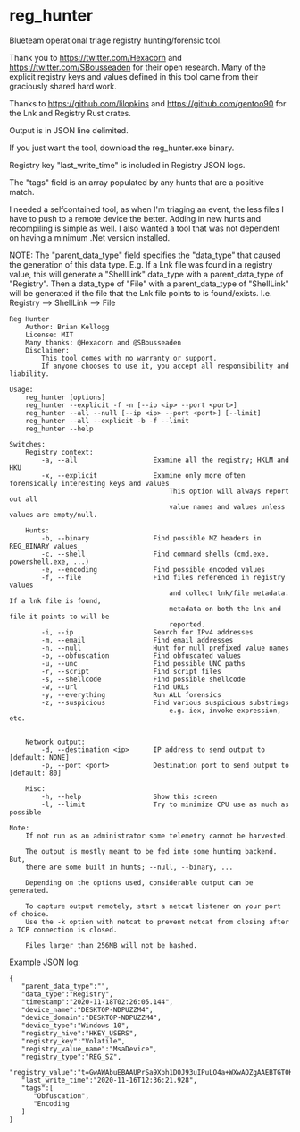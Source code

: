 # reg_hunter
Blueteam operational triage registry hunting/forensic tool.

Thank you to https://twitter.com/Hexacorn and https://twitter.com/SBousseaden for their open research. Many of the explicit registry keys and values defined in this tool came from their graciously shared hard work.

Thanks to https://github.com/lilopkins and https://github.com/gentoo90 for the Lnk and Registry Rust crates.

Output is in JSON line delimited.

If you just want the tool, download the reg_hunter.exe binary.

Registry key "last_write_time" is included in Registry JSON logs.

The "tags" field is an array populated by any hunts that are a positive match.

I needed a selfcontained tool, as when I'm triaging an event, the less files I have to push to a remote device the better. Adding in new hunts and recompiling is simple as well. I also wanted a tool that was not dependent on having a minimum .Net version installed.

NOTE: The "parent_data_type" field specifies the "data_type" that caused the generation of this data type. E.g. If a Lnk file was found in a registry value, this will generate a "ShellLink" data_type with a parent_data_type of "Registry". Then a data_type of "File" with a parent_data_type of "ShellLink" will be generated if the file that the Lnk file points to is found/exists. I.e. Registry --> ShellLink --> File

```
Reg Hunter
    Author: Brian Kellogg
    License: MIT
    Many thanks: @Hexacorn and @SBousseaden
    Disclaimer: 
        This tool comes with no warranty or support. 
        If anyone chooses to use it, you accept all responsibility and liability.

Usage:
    reg_hunter [options]
    reg_hunter --explicit -f -n [--ip <ip> --port <port>]
    reg_hunter --all --null [--ip <ip> --port <port>] [--limit]
    reg_hunter --all --explicit -b -f --limit
    reg_hunter --help

Switches:
    Registry context:
        -a, --all                   Examine all the registry; HKLM and HKU
        -x, --explicit              Examine only more often forensically interesting keys and values
                                        This option will always report out all 
                                        value names and values unless values are empty/null.

    Hunts:
        -b, --binary                Find possible MZ headers in REG_BINARY values
        -c, --shell                 Find command shells (cmd.exe, powershell.exe, ...)
        -e, --encoding              Find possible encoded values
        -f, --file                  Find files referenced in registry values 
                                        and collect lnk/file metadata. If a lnk file is found, 
                                        metadata on both the lnk and file it points to will be 
                                        reported.
        -i, --ip                    Search for IPv4 addresses
        -m, --email                 Find email addresses
        -n, --null                  Hunt for null prefixed value names
        -o, --obfuscation           Find obfuscated values
        -u, --unc                   Find possible UNC paths
        -r, --script                Find script files
        -s, --shellcode             Find possible shellcode
        -w, --url                   Find URLs
        -y, --everything            Run ALL forensics
        -z, --suspicious            Find various suspicious substrings
                                        e.g. iex, invoke-expression, etc.
        

    Network output:
        -d, --destination <ip>      IP address to send output to [default: NONE]
        -p, --port <port>           Destination port to send output to [default: 80]

    Misc:
        -h, --help                  Show this screen
        -l, --limit                 Try to minimize CPU use as much as possible

Note:
    If not run as an administrator some telemetry cannot be harvested.

    The output is mostly meant to be fed into some hunting backend. But,
    there are some built in hunts; --null, --binary, ...

    Depending on the options used, considerable output can be generated.
    
    To capture output remotely, start a netcat listener on your port of choice.
    Use the -k option with netcat to prevent netcat from closing after a TCP connection is closed.

    Files larger than 256MB will not be hashed.
```


Example JSON log:
```
{
   "parent_data_type":"",
   "data_type":"Registry",
   "timestamp":"2020-11-18T02:26:05.144",
   "device_name":"DESKTOP-NDPUZZM4",
   "device_domain":"DESKTOP-NDPUZZM4",
   "device_type":"Windows 10",
   "registry_hive":"HKEY_USERS",
   "registry_key":"Volatile",
   "registry_value_name":"MsaDevice",
   "registry_type":"REG_SZ",
   "registry_value":"t=GwAWAbuEBAAUPrSa9Xbh1D0J93uIPuLO4a+WXwAOZgAAEBTGT0K0Z4Yb1yQ+kp9BEdHgANLuAcfHOSjYFFBzGrBrLhP7Tn42DVLHomaP99kfluqc6pesVhV/Pwr486/KC0rhecROAWOfhfLOeIzcCP3ac+7Gd39nLfE3i0XBqwixziztwygu+xEFSlxrHSRLu0Rl1YWZ4rasrpcX+r43oj6PLzuVWtCkwq+mcFMKhjdC9394PnyoO4hh0oPxt9Gk3JZN784wc6D3AKMT8nntlvzhsBpN+nedTBBTzDmqDh3KiZCgGQTghwy/qXV4/wIg/2Hu1XXbe2f1EbymQeQ1+flMSoIzD15JRNDXITeFWljFcGwE=&p=",
   "last_write_time":"2020-11-16T12:36:21.928",
   "tags":[
      "Obfuscation",
      "Encoding
   ]
}
```
